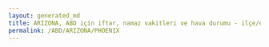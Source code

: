 ```yaml
---
layout: generated_md
title: ARIZONA, ABD için iftar, namaz vakitleri ve hava durumu - ilçe/eyalet seç
permalink: /ABD/ARIZONA/PHOENIX
---
```


<script type="text/javascript">
  var country = ABD;
  var city = ARIZONA;
  var state = PHOENIX;
  var lat = 72;
  var lon = 21;
</script>
